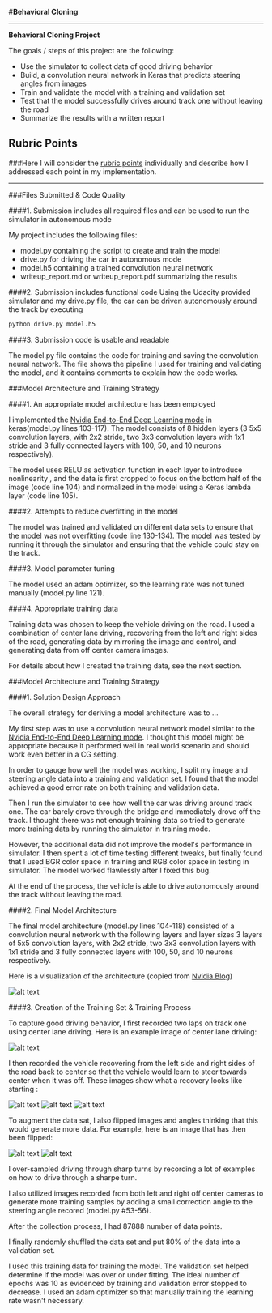 #**Behavioral Cloning** 

---

**Behavioral Cloning Project**

The goals / steps of this project are the following:
* Use the simulator to collect data of good driving behavior
* Build, a convolution neural network in Keras that predicts steering angles from images
* Train and validate the model with a training and validation set
* Test that the model successfully drives around track one without leaving the road
* Summarize the results with a written report


[//]: # "Image References"

[image1]: ./examples/cnn-architecture.png "Model Visualization"
[image2]: ./examples/center.jpg "center"
[image3]: ./examples/recover1.jpg "Recovery Image"
[image4]: ./examples/recover2.jpg "Recovery Image"
[image5]: ./examples/recover3.jpg "Recovery Image"
[image6]: ./examples/normal.jpg "Normal Image"
[image7]: ./examples/flipped.jpg "Flipped Image"

## Rubric Points
###Here I will consider the [rubric points](https://review.udacity.com/#!/rubrics/432/view) individually and describe how I addressed each point in my implementation.  

---
###Files Submitted & Code Quality

####1. Submission includes all required files and can be used to run the simulator in autonomous mode

My project includes the following files:
* model.py containing the script to create and train the model
* drive.py for driving the car in autonomous mode
* model.h5 containing a trained convolution neural network 
* writeup_report.md or writeup_report.pdf summarizing the results

####2. Submission includes functional code
Using the Udacity provided simulator and my drive.py file, the car can be driven autonomously around the track by executing 
```sh
python drive.py model.h5
```

####3. Submission code is usable and readable

The model.py file contains the code for training and saving the convolution neural network. The file shows the pipeline I used for training and validating the model, and it contains comments to explain how the code works.

###Model Architecture and Training Strategy

####1. An appropriate model architecture has been employed

I implemented the [Nvidia End-to-End Deep Learning mode](https://devblogs.nvidia.com/parallelforall/deep-learning-self-driving-cars/) in keras(model.py lines 103-117). The model consists of 8 hidden layers (3 5x5 convolution layers, with 2x2 stride, two 3x3 convolution layers with 1x1 stride and 3 fully connected layers with 100, 50, and 10 neurons respectively).

The model uses RELU as activation function in each layer to introduce nonlinearity , and the data is first cropped to focus on the bottom half of the image (code line 104) and normalized in the model using a Keras lambda layer (code line 105). 

####2. Attempts to reduce overfitting in the model

The model was trained and validated on different data sets to ensure that the model was not overfitting (code line 130-134). The model was tested by running it through the simulator and ensuring that the vehicle could stay on the track.

####3. Model parameter tuning

The model used an adam optimizer, so the learning rate was not tuned manually (model.py line 121).

####4. Appropriate training data

Training data was chosen to keep the vehicle driving on the road. I used a combination of center lane driving, recovering from the left and right sides of the road, generating data by mirroring the image and control, and generating data from off center camera images.

For details about how I created the training data, see the next section. 

###Model Architecture and Training Strategy

####1. Solution Design Approach

The overall strategy for deriving a model architecture was to ...

My first step was to use a convolution neural network model similar to the  [Nvidia End-to-End Deep Learning mode](https://devblogs.nvidia.com/parallelforall/deep-learning-self-driving-cars/). I thought this model might be appropriate because it performed well in real world scenario and should work even better in a CG setting. 

In order to gauge how well the model was working, I split my image and steering angle data into a training and validation set. I found that the model achieved a good error rate on both training and validation data. 

Then I run the simulator to see how well the car was  driving around track one. The car barely drove through the bridge and immediately drove off the track. I thought there was not enough training data so tried to generate more training data by running the simulator in training mode.  

However, the additional data did not improve the model's performance in simulator. I then spent a lot of time testing different tweaks, but finally found that I used BGR color space in training and RGB color space in testing in simulator. The model worked flawlessly after I fixed this bug.

At the end of the process, the vehicle is able to drive autonomously around the track without leaving the road.

####2. Final Model Architecture

The final model architecture (model.py lines 104-118) consisted of a convolution neural network with the following layers and layer sizes 3 layers of 5x5 convolution layers, with 2x2 stride, two 3x3 convolution layers with 1x1 stride and 3 fully connected layers with 100, 50, and 10 neurons respectively.

Here is a visualization of the architecture (copied from [Nvidia Blog](https://devblogs.nvidia.com/parallelforall/deep-learning-self-driving-cars/))

![alt text][image1]

####3. Creation of the Training Set & Training Process

To capture good driving behavior, I first recorded two laps on track one using center lane driving. Here is an example image of center lane driving:

![alt text][image2]

I then recorded the vehicle recovering from the left side and right sides of the road back to center so that the vehicle would learn to steer towards center when it was off. These images show what a recovery looks like starting :

![alt text][image3]
![alt text][image4]
![alt text][image5]

To augment the data sat, I also flipped images and angles thinking that this would generate more data. For example, here is an image that has then been flipped:

![alt text][image6]
![alt text][image7]

I over-sampled driving through sharp turns by recording a lot of examples on how to drive through a sharpe turn.

I also utilized images recorded from both left and right off center cameras to generate more training samples by adding a small correction angle to the steering angle recored (model.py #53-56).

After the collection process, I had 87888 number of data points.


I finally randomly shuffled the data set and put 80% of the data into a validation set. 

I used this training data for training the model. The validation set helped determine if the model was over or under fitting. The ideal number of epochs was 10 as evidenced by training and validation error stopped to decrease. I used an adam optimizer so that manually training the learning rate wasn't necessary.
